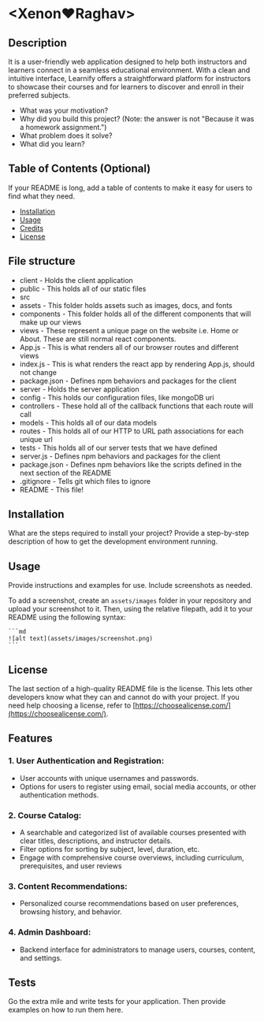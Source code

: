 # <Xenon❤️Raghav>

## Description

It is a user-friendly web application designed to help both instructors and learners connect in a seamless educational environment. With a clean and intuitive interface, Learnify offers a straightforward platform for instructors to showcase their courses and for learners to discover and enroll in their preferred subjects.

- What was your motivation?
- Why did you build this project? (Note: the answer is not "Because it was a homework assignment.")
- What problem does it solve?
- What did you learn?

## Table of Contents (Optional)

If your README is long, add a table of contents to make it easy for users to find what they need.

- [Installation](#installation)
- [Usage](#usage)
- [Credits](#credits)
- [License](#license)

## File structure
- client - Holds the client application
- public - This holds all of our static files
- src
- assets - This folder holds assets such as images, docs, and fonts
- components - This folder holds all of the different components that will make up our views
- views - These represent a unique page on the website i.e. Home or About. These are still normal react components.
- App.js - This is what renders all of our browser routes and different views
- index.js - This is what renders the react app by rendering App.js, should not change
- package.json - Defines npm behaviors and packages for the client
- server - Holds the server application
- config - This holds our configuration files, like mongoDB uri
- controllers - These hold all of the callback functions that each route will call
- models - This holds all of our data models
- routes - This holds all of our HTTP to URL path associations for each unique url
- tests - This holds all of our server tests that we have defined
- server.js - Defines npm behaviors and packages for the client
- package.json - Defines npm behaviors like the scripts defined in the next section of the README
- .gitignore - Tells git which files to ignore
- README - This file!

## Installation

What are the steps required to install your project? Provide a step-by-step description of how to get the development environment running.

## Usage

Provide instructions and examples for use. Include screenshots as needed.

To add a screenshot, create an `assets/images` folder in your repository and upload your screenshot to it. Then, using the relative filepath, add it to your README using the following syntax:

    ```md
    ![alt text](assets/images/screenshot.png)
    ```

## License

The last section of a high-quality README file is the license. This lets other developers know what they can and cannot do with your project. If you need help choosing a license, refer to [https://choosealicense.com/](https://choosealicense.com/).

## Features

### 1. User Authentication and Registration:

- User accounts with unique usernames and passwords.
- Options for users to register using email, social media accounts, or other authentication methods.

### 2. Course Catalog:

- A searchable and categorized list of available courses presented with clear titles, descriptions, and instructor details.
- Filter options for sorting by subject, level, duration, etc.
- Engage with comprehensive course overviews, including curriculum, prerequisites, and user reviews

### 3. Content Recommendations:

- Personalized course recommendations based on user preferences, browsing history, and behavior.

### 4. Admin Dashboard:

- Backend interface for administrators to manage users, courses, content, and settings.

## Tests

Go the extra mile and write tests for your application. Then provide examples on how to run them here.
